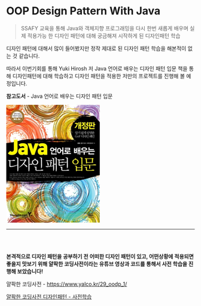 # OOP Design Pattern With Java

> SSAFY 교육을 통해 Java와 객체지향 프로그래밍을 다시 한번 새롭게 배우며 실제 적용가능 한 디자인 패턴에 대해 궁금해져 시작하게 된 디자인패턴 학습

디자인 패턴에 대해서 많이 들어봤지만 정작 제대로 된 디자인 패턴 학습을 해본적이 없는 것 같습니다.

따라서 이번기회를 통해 Yuki Hirosh 저 Java 언어로 배우는 디자인 패턴 입문 책을 통해 디자인패턴에 대해 학습하고 디자인 패턴을 적용한 저만의 프로젝트를 진행해 볼 예정입니다.



**참고도서** -  Java 언어로 배우는 디자인 패턴 입문

<img src="images/image-20210818132146562.png" alt="image-20210818132146562" style="zoom: 80%;" />

<br/>

----



</br></br>

**본격적으로 디자인 패턴을 공부하기 전 어떠한 디자인 패턴이 있고, 어떤상황에 적용되면 좋을지 맛보기 위해 얄팍한 코딩사전이라는 유튜브 영상과 코드를 통해서 사전 학습을 진행해 보았습니다!**

얄팍한 코딩사전 - https://www.yalco.kr/29_oodp_1/

[얄팍한 코딩사전 디자인패턴 - 사전학습](pre-learning-yalco)

